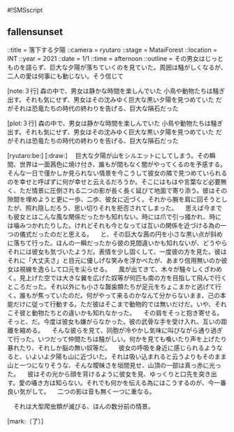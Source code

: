 #!SMSscript

## fallensunset

::title = 落下する夕陽
::camera = ryutaro
::stage = MataiForest
::location = INT
::year = 2021
::date = 1/1
::time = afternoon
::outline = その男女はじっとものを語らず、巨大な夕陽が落ちていくのを見ていた。周囲は騒がしくなるが、二人の愛は何事にも動じない。そう信じて

[note:３行]
森の中で、男女は静かな時間を楽しんでいた
小鳥や動物たちは騒ぎ出す。それも気にせず、男女はその沈みゆく巨大な黒い夕陽を見つめていた
だがそれは恐竜たちの時代の終わりを告げる、巨大な隕石だった

[plot:３行]
森の中で、男女は静かな時間を楽しんでいた
小鳥や動物たちは騒ぎ出す。それも気にせず、男女はその沈みゆく巨大な黒い夕陽を見つめていた
だがそれは恐竜たちの時代の終わりを告げる、巨大な隕石だった

[ryutaro:be:]
[:draw:]
　巨大な夕陽が山をシルエットにしてしまう。その瞬間、世界は一面茜色に焼け付き、誰もが間もなく闇がやってくるのを予感する。そんな一日で僅かしか見られない情景を今こうして彼女の隣で見つめていられるのを幸せと呼ばずに何が幸せと云えるだろうか。そこにはもはや言葉など必要無く、ただ情景に圧倒される二つの影が長く長く延びて地面で寄り添う。彼はその隙間を埋めようと更に一歩、二歩、彼女に近づく。それから腕を肩に回そうとしたが、照れ隠しだろう、思い切りそれを拒否されてしまった。
　思えば今までも彼女とはこんな風な関係だったかも知れない。時には爪で引っ掻かれ、時には噛みつかれたりした。けれどそれも今となっては互いの関係を近づける為の一つの儀式だったのだと思える。
　と、その巨大な茜の円を小さな黒い点が斜めに落ちて行った。ほんの一瞬だったから彼の見間違いかも知れないが、どうやらそれには彼女も気づいたようだ。表情を少し固くして、一度彼の方を見た。彼はそれに「大丈夫さ」と目元に優しげな笑みを浮かべたが、あまり信用無いのか彼女は視線を逸らして口元を尖らせる。
　風が出てきて、木々が騒々しくざわめく。見上げた空では大きな翼を広げた奴等が何匹も南の方を目指して飛んで行くところだった。それ以外にも小さな齧歯類たちが足元をちょこまかと逃げて行く。誰もが焦っていたのだ。何がやって来るのかなんて分からないまま、己の本能だけに従って行動する。ただ彼はそこまで動物的では無いだけだ。いや、それこそ彼と動物たちとの違いかも知れなかった。
　その肩をそっと抱き寄せる。そっと、だ。今度は彼女も嫌がらなかった。彼の武骨な手を受け入れ、互いの距離を縮める。
　そんな彼らを見て、同胞が冷やかし気味に叫びながら通り過ぎて行った。いつだって仲間たちは騒がしい。何かを見ても喚いたり声を上げたり暴れたり、それしか脳の無い奴等だ。
　彼女の呼吸を身近に感じられるようなると、いよいよ夕陽も山に近づいた。それは吸い込まれると云うよりもそのまま山と一つになりそうな、そんな曖昧さを垣間見せ、山頂の一部は真っ赤に光った。
　彼はその光から顔を背けるように彼女を見、ゆっくりと口先を突き出す。愛の囁き方は知らない。それでも何かを伝える為にはこうするのが、今一番良い気がして。
　二つの影は音も無く一つに重なる。

　それは大型爬虫類が滅びる、ほんの数分前の情景。

[mark:（了）]
